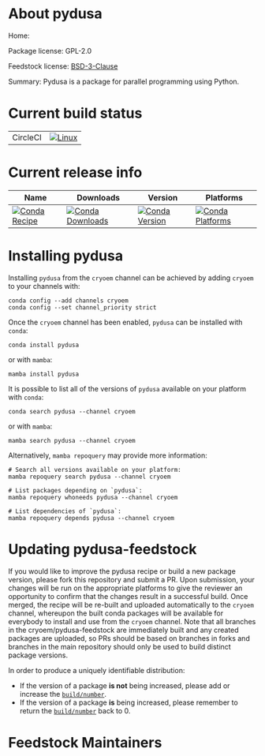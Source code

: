 About pydusa
============

Home: 

Package license: GPL-2.0

Feedstock license: [BSD-3-Clause](https://github.com/cryoem/pydusa-feedstock/blob/master/LICENSE.txt)

Summary: Pydusa is a package for parallel programming using Python.

Current build status
====================


<table><tr>
    <td>CircleCI</td>
    <td>
      <a href="https://circleci.com/gh/cryoem/pydusa-feedstock">
        <img alt="Linux" src="https://img.shields.io/circleci/project/github/cryoem/pydusa-feedstock/master.svg?label=Linux">
      </a>
    </td>
  </tr>
</table>

Current release info
====================

| Name | Downloads | Version | Platforms |
| --- | --- | --- | --- |
| [![Conda Recipe](https://img.shields.io/badge/recipe-pydusa-green.svg)](https://anaconda.org/cryoem/pydusa) | [![Conda Downloads](https://img.shields.io/conda/dn/cryoem/pydusa.svg)](https://anaconda.org/cryoem/pydusa) | [![Conda Version](https://img.shields.io/conda/vn/cryoem/pydusa.svg)](https://anaconda.org/cryoem/pydusa) | [![Conda Platforms](https://img.shields.io/conda/pn/cryoem/pydusa.svg)](https://anaconda.org/cryoem/pydusa) |

Installing pydusa
=================

Installing `pydusa` from the `cryoem` channel can be achieved by adding `cryoem` to your channels with:

```
conda config --add channels cryoem
conda config --set channel_priority strict
```

Once the `cryoem` channel has been enabled, `pydusa` can be installed with `conda`:

```
conda install pydusa
```

or with `mamba`:

```
mamba install pydusa
```

It is possible to list all of the versions of `pydusa` available on your platform with `conda`:

```
conda search pydusa --channel cryoem
```

or with `mamba`:

```
mamba search pydusa --channel cryoem
```

Alternatively, `mamba repoquery` may provide more information:

```
# Search all versions available on your platform:
mamba repoquery search pydusa --channel cryoem

# List packages depending on `pydusa`:
mamba repoquery whoneeds pydusa --channel cryoem

# List dependencies of `pydusa`:
mamba repoquery depends pydusa --channel cryoem
```




Updating pydusa-feedstock
=========================

If you would like to improve the pydusa recipe or build a new
package version, please fork this repository and submit a PR. Upon submission,
your changes will be run on the appropriate platforms to give the reviewer an
opportunity to confirm that the changes result in a successful build. Once
merged, the recipe will be re-built and uploaded automatically to the
`cryoem` channel, whereupon the built conda packages will be available for
everybody to install and use from the `cryoem` channel.
Note that all branches in the cryoem/pydusa-feedstock are
immediately built and any created packages are uploaded, so PRs should be based
on branches in forks and branches in the main repository should only be used to
build distinct package versions.

In order to produce a uniquely identifiable distribution:
 * If the version of a package **is not** being increased, please add or increase
   the [``build/number``](https://docs.conda.io/projects/conda-build/en/latest/resources/define-metadata.html#build-number-and-string).
 * If the version of a package **is** being increased, please remember to return
   the [``build/number``](https://docs.conda.io/projects/conda-build/en/latest/resources/define-metadata.html#build-number-and-string)
   back to 0.

Feedstock Maintainers
=====================


